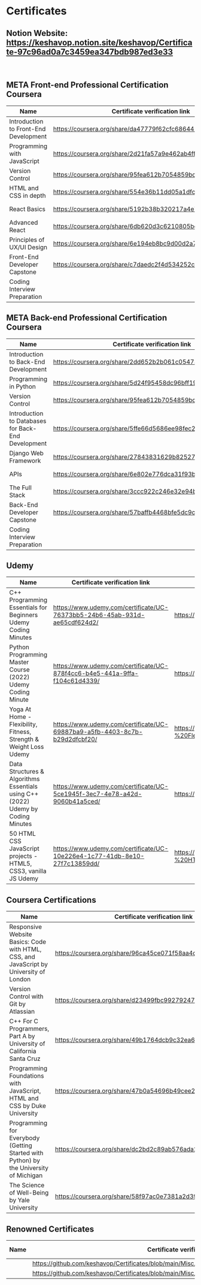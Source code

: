# Certificates

## Notion Website:  https://keshavop.notion.site/keshavop/Certificate-97c96ad0a7c3459ea347bdb987ed3e33

<br>

## META Front-end Professional Certification  Coursera

| Name | Certificate verification link | Certificate image |
| --- | --- | --- |
| Introduction to Front-End Development | https://coursera.org/share/da47779f62cfc68644306de9fd0dfb22 | https://www.notion.so/67406253d9a949248eb02df8aea730ff |
| Programming with JavaScript | https://coursera.org/share/2d21fa57a9e462ab4ffd59bc2a6b1e9d | https://github.com/keshavop/Certificates/blob/main/META%20Front-end%20Professional%20Certificate%20Coursera/META%20Programming%20with%20JavaScript.jpg |
| Version Control | https://coursera.org/share/95fea612b7054859bd8530d5cee54e56 | https://github.com/keshavop/Certificates/blob/main/META%20Front-end%20Professional%20Certificate%20Coursera/META%20Version%20Control.jpg |
| HTML and CSS in depth | https://coursera.org/share/554e36b11dd05a1dfcf113cb30894f40 | https://github.com/keshavop/Certificates/blob/main/META%20Front-end%20Professional%20Certificate%20Coursera/META%20HTML%20and%20CSS%20in%20depth.jpg |
| React Basics | https://coursera.org/share/5192b38b320217a4e70a26333f9691df | https://github.com/keshavop/Certificates/blob/main/META%20Front-end%20Professional%20Certificate%20Coursera/META%20React%20Basics.jpg |
| Advanced React | https://coursera.org/share/6db620d3c6210805bc2aeaa100256f74 | https://github.com/keshavop/Certificates/blob/main/META%20Front-end%20Professional%20Certificate%20Coursera/META%20Advanced%20React.jpg |
| Principles of UX/UI Design | https://coursera.org/share/6e194eb8bc9d00d2a71c9ccbb8c1edb3 | https://github.com/keshavop/Certificates/blob/main/META%20Front-end%20Professional%20Certificate%20Coursera/META%20Principles%20of%20UX%20UI%20Design.jpg |
| Front-End Developer Capstone | https://coursera.org/share/c7daedc2f4d534252c04e4572ecd64ae | https://github.com/keshavop/Certificates/blob/main/META%20Front-end%20Professional%20Certificate%20Coursera/META%20Front-End%20Developer%20Capstone.jpg |
| Coding Interview Preparation |  |  |

## META Back-end  Professional Certification  Coursera

| Name | Certificate verification link | Certificate image |
| --- | --- | --- |
| Introduction to Back-End Development | https://coursera.org/share/2dd652b2b061c05473118398dac703a1 | https://github.com/keshavop/Certificates/blob/main/META%20Back-end%20Professional%20Certificate%20Coursera/META%20Introduction%20to%20Back-End%20Development.jpg |
| Programming in Python | https://coursera.org/share/5d24f95458dc96bff1911035463e1d2a | https://github.com/keshavop/Certificates/blob/main/META%20Back-end%20Professional%20Certificate%20Coursera/META%20Programming%20in%20Python.jpg |
| Version Control | https://coursera.org/share/95fea612b7054859bd8530d5cee54e56 | https://github.com/keshavop/Certificates/blob/main/META%20Back-end%20Professional%20Certificate%20Coursera/META%20Version%20Control.jpg |
| Introduction to Databases for Back-End Development | https://coursera.org/share/5ffe66d5686ee98fec2f1fec83064069 | https://github.com/keshavop/Certificates/blob/main/META%20Back-end%20Professional%20Certificate%20Coursera/META%20Introduction%20to%20Databases%20for%20Back-End%20Development.jpg |
| Django Web Framework | https://coursera.org/share/27843831629b825279f6538899f6ba4e | https://github.com/keshavop/Certificates/blob/main/META%20Back-end%20Professional%20Certificate%20Coursera/META%20Django%20Web%20Framework.jpg |
| APIs | https://coursera.org/share/6e802e776dca31f93bd330d685a2e4ce | https://github.com/keshavop/Certificates/blob/main/META%20Back-end%20Professional%20Certificate%20Coursera/META%20APIs.jpg |
| The Full Stack | https://coursera.org/share/3ccc922c246e32e94b619afe82593391 | https://github.com/keshavop/Certificates/blob/main/META%20Back-end%20Professional%20Certificate%20Coursera/META%20The%20Full%20Stack.jpg |
| Back-End Developer Capstone | https://coursera.org/share/57baffb4468bfe5dc9cfdeb966d3547e | https://github.com/keshavop/Certificates/blob/main/META%20Back-end%20Professional%20Certificate%20Coursera/META%20Back-End%20Developer%20Capstone.jpg |
| Coding Interview Preparation |  |  |

## Udemy

| Name | Certificate verification link | Certificate image |
| --- | --- | --- |
| C++ Programming Essentials for Beginners Udemy Coding Minutes | https://www.udemy.com/certificate/UC-76373bb5-24b6-45ab-931d-ae65cdf624d2/ | https://github.com/keshavop/Certificates/blob/main/Udemy/C%2B%2B%20Programming%20Essentials%20for%20Beginners%20Udemy%20Coding%20Minutes.jpg |
| Python Programming Master Course (2022) Udemy Coding Minute | https://www.udemy.com/certificate/UC-878f4cc6-b4e5-441a-9ffa-f104c61d4339/ | https://github.com/keshavop/Certificates/blob/main/Udemy/Python%20Programming%20Master%20Course%20(2022)%20Udemy%20Coding%20Minute.jpg |
| Yoga At Home - Flexibility, Fitness, Strength & Weight Loss Udemy | https://www.udemy.com/certificate/UC-69887ba9-a5fb-4403-8c7b-b29d2dfcbf20/ | https://github.com/keshavop/Certificates/blob/main/Udemy/Yoga%20At%20Home%20-%20Flexibility%2C%20Fitness%2C%20Strength%20%26%20Weight%20Loss%20Udemy.jpg |
| Data Structures & Algorithms Essentials using C++ (2022) Udemy by Coding Minutes | https://www.udemy.com/certificate/UC-5ce1945f-3ec7-4e78-a42d-9060b41a5ced/ | https://github.com/keshavop/Certificates/blob/main/Udemy/C%2B%2B%20Programming%20Essentials%20for%20Beginners%20Udemy%20Coding%20Minutes.jpg |
| 50 HTML CSS JavaScript projects - HTML5, CSS3, vanilla JS Udemy | https://www.udemy.com/certificate/UC-10e226e4-1c77-41db-8e10-27f7c13859dd/ | https://github.com/keshavop/Certificates/blob/main/Udemy/50%20HTML%20CSS%20JavaScript%20projects%20-%20HTML5%2C%20CSS3%2C%20vanilla%20JS%20Udemy.jpg |

## Coursera Certifications

| Name | Certificate verification link | Certificate image |
| --- | --- | --- |
| Responsive Website Basics: Code with HTML, CSS, and JavaScript by University of London | https://coursera.org/share/96ca45ce071f58aa4d48d638a4de519a | https://github.com/keshavop/Certificates/blob/main/Coursera/Responsive%20Website%20Basics%20Code%20with%20HTML%20CSS%20and%20JavaScript%20by%20University%20of%20London.jpg |
| Version Control with Git by Atlassian | https://coursera.org/share/d23499fbc992792475174c865403c91d | https://github.com/keshavop/Certificates/blob/main/Coursera/Version%20Control%20with%20Git%20by%20Atlassian.jpg |
| C++ For C Programmers, Part A by University of California Santa Cruz | https://coursera.org/share/49b1764dcb9c32ea6726e2619d0106bd | https://github.com/keshavop/Certificates/blob/main/Coursera/C%2B%2B%20For%20C%20Programmers%2C%20Part%20A%20by%20University%20of%20California%20Santa%20Cruz.jpg |
| Programming Foundations with JavaScript, HTML and CSS by Duke University | https://coursera.org/share/47b0a54696b49cee21075bdbc6bf12f3 | https://github.com/keshavop/Certificates/blob/main/Coursera/Programming%20Foundations%20with%20JavaScript%2C%20HTML%20and%20CSS%20by%20Duke%20University.jpg |
| Programming for Everybody (Getting Started with Python) by the University of Michigan | https://coursera.org/share/dc2bd2c89ab576ada296eeca947b43b4 | https://github.com/keshavop/Certificates/blob/main/Coursera/Programming%20for%20Everybody%20(Getting%20Started%20with%20Python)%20by%20the%20University%20of%20Michigan.jpg |
| The Science of Well-Being by Yale University | https://coursera.org/share/58f97ac0e7381a2d39ccc942c65d753d | https://github.com/keshavop/Certificates/blob/main/Coursera/The%20Science%20of%20Well-Being%20by%20Yale%20University.jpg |

## Renowned Certificates

| Name | Certificate verification link | Certificate image |
| --- | --- | --- |
|  | https://github.com/keshavop/Certificates/blob/main/Misc/GFG%20Self%20Placed%20Course%202022.pdf |  |
|  | https://github.com/keshavop/Certificates/blob/main/Misc/Google%20Cloud%20Ready%20Certificate.pdf |  |
